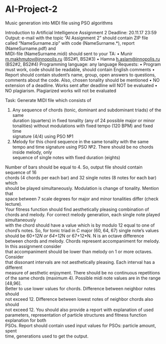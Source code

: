 # AI-Project-2
Music generation into MIDI file using PSO algorithms

Introduction	to	Artificial	Intelligence
Assignment	2
Deadline: 20.11.17	23:59
Output: e-mail	 with	 the	 topic	 “AI	 Assignment	 2” should	 contain	 ZIP	 file	 called	
“NameSurname.zip” with	 code	 (NameSurname.*), report	 (NameSurname.pdf) and	
MIDI-file	(NameSurname.midi) should	sent	to	your	TA:
• Munir	m.makhmutov@innopolis.ru (BS2#1,	BS2#3)
• Hamna	h.aslam@innopolis.ru (BS2#2,	BS2#4)
Programming	language: any	language
Requests:
• Program	must	work,	code	should	be	readable,	should	contain	English	comments
• Report	 should	 contain	 student’s name,	 group,	 open	 answers to	 questions,	
comments	about	the	code.	Also,	chosen	tonality	should	be	mentioned
• NO	extension	of a deadline.	Works	sent	after	deadline	will	NOT	be	evaluated
• NO	plagiarism.	Plagiarized	works	will	not	be	evaluated

Task:	Generate	MIDI	file	which	consists	of	
1) Any sequence	of	chords (tonic,	dominant	and	subdominant	triads) of	the	same	
duration	 (quarters)	 in	 fixed	 tonality (any	 of	 24	 possible	 major	 or	 minor	
tonalities) without	 modulations	 with	 fixed	 tempo (120	 BPM) and	 fixed	 time	
signature (4/4) using	PSO №1
2) Melody	for	this	chord	sequence in	the	same	tonality	with	the	same	tempo	and
time	signature using	PSO	№2. There	should	be	no	chords	inside	melody,	only	
sequence	of	single	notes	with	fixed	duration	(eights)

Number of	bars	should	be	equal	to	4. So,	output	file	should	contain	sequence	of	16	
chords	 (4	chords	per	each	bar) and	32	single	notes	(8	notes	 for	each	bar) which	
should	be	played	simultaneously. Modulation is	change	of	tonality.	Mention	that	
space	between	7	scale	degrees	for	major	and	minor	tonalities	differ (check	lecture).	
Your	fitness	function	should	find	aesthetically	pleasing	combination	of	chords	and	
melody.	 For	 correct	melody	 generation, each	 single	 note	 played	simultaneously	
with	the	chord	should	have	a	value	which	is	by	modulo	12	equal	to one	of	chord’s	
notes.	 So,	for	tonic	 triad in	 C	 major	(60,	 64,	 67) single	 note’s	 values	 should	 be	
60+12*N or	64+12*N or	67+12*N.	N	is	an octave	difference between	chords	and	
melody.	Chords	represent	accompaniment for	melody.	In	this	assignment	consider	
that	accompaniment should	be	lower	than	melody on	1	or	more	octaves. Consider	
that	dissonant	intervals	are	not	aesthetically	pleasing.	Each	interval	has	a	different	
measure	of	aesthetic	enjoyment.	There	should	be	no continuous repetitions of	the	
same	 chords (maximum	 4). Possible	 midi	 note	 values	 are	 in	 the	 range	 [48,96].	
Better	to	use	lower	values	for	chords.	Difference	between	neighbor notes should	
not	exceed	12. Difference	between	lowest notes	of	neighbor chords also	should	
not	exceed	12.
You	 should	 also	 provide	 a	 report	 with	 explanation	 of	 used	 parameters,
representation	 of	 particle	 structures and	 fitness	 function	 explanation for	 both	
PSOs.	Report	 should	contain	used	input values	for	PSOs: particle	amount,	 spent	
time,	generations	used	to	get	the	output.
